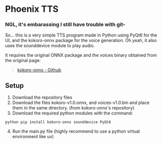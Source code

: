 # Phoenix TTS

### NGL, it's embarassing I still have trouble with git-

<p>So... this is a very simple TTS program made in Python using PyQt6 for the UI, and the kokoro-onnx package for the voice generation. Oh yeah, it also uses the sounddevice module to play audio.</p>

<p>It requires the original ONNX package and the voices binary obtained from the original page:</p>

> [kokoro-onnx -  Github](https://github.com/thewh1teagle/kokoro-onnx?tab=readme-ov-file)

## Setup
1. Download the repository files
2. Download the files kokoro-v1.0.onnx, and voices-v1.0.bin and place them in the same directory. (from kokoro-onnx's repository)
3. Download the required python modules with the command:
```
python pip install kokoro-onnx sounddevice PyQt6
```
4. Run the main.py file (highly recommend to use a python virtual environment like uv)
